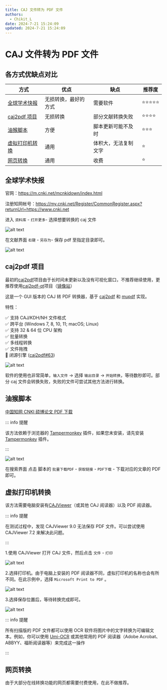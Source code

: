 ```yaml
---
title: CAJ 文件转为 PDF 文件
authors:
  - Chikit_L
date: 2024-7-21 15:24:09
updated: 2024-7-21 15:24:09
---
```


# CAJ 文件转为 PDF 文件

## 各方式优缺点对比

| 方式                              | 优点                 | 缺点                 | 推荐度     |
| --------------------------------- | -------------------- | -------------------- | ---------- |
| [全球学术快报](#全球学术快报)     | 无损转换，最好的方式 | 需要软件             | ⭐⭐⭐⭐⭐ |
| [caj2pdf 项目](#caj2pdf-项目)     | 无损转换             | 部分文献转换失败     | ⭐⭐⭐⭐   |
| [油猴脚本](#油猴脚本)             | 方便                 | 脚本更新可能不及时   | ⭐⭐⭐     |
| [虚拟打印机转换](#虚拟打印机转换) | 通用                 | 体积大，无法复制文字 | ⭐         |
| [网页转换](#网页转换)             | 通用                 | 收费                 | ⭐         |

## 全球学术快报

官网：<https://m.cnki.net/mcnkidown/index.html>

注册知网帐号：<https://my.cnki.net/Register/CommonRegister.aspx?returnUrl=https://www.cnki.net>

进入 `资料库` - `打开更多`- 选择想要转换的 caj 文件

![alt text](../../assets/images/caj2pdf-全球学术快报打开文献.jpg)

在文献界面 `右键` - `另存为`- 保存 pdf 至指定目录即可。

![alt text](../../assets/images/caj2pdf-全球学术快报另存为.jpg)

## caj2pdf 项目

最初的[caj2pdf](https://github.com/caj2pdf/caj2pdf)项目由于长时间未更新以及没有可视化窗口，不推荐继续使用，更推荐使用[caj2pdf-qt](https://github.com/sainnhe/caj2pdf-qt)项目（[镜像站](https://caj2pdf-qt.sainnhe.dev/)）

这是一个 GUI 版本的 CAJ 转 PDF 转换器，基于 [caj2pdf](https://github.com/caj2pdf/caj2pdf) 和 [mupdf](https://mupdf.com/) 实现。

特性：

✅ 支持 CAJ/KDH/NH 文件格式  
✅ 跨平台 (Windows 7, 8, 10, 11; macOS; Linux)  
✅ 支持 32 & 64 位 CPU 架构  
✅ 批量转换  
✅ 多线程转换  
✅ 文件拖拽  
🔲 闭源引擎 ([caj2pdf#63](https://github.com/caj2pdf/caj2pdf/issues/63))

![alt text](../../assets/images/caj2pdf-caj2pdf.jpg)

软件的使用也非常简单，`输入文件` → 选择 `输出目录` → `开始转换`，等待数秒即可。部分 caj 文件会转换失败，失败的文件可尝试其他方法进行转换。

## 油猴脚本

[中国知网 CNKI 硕博论文 PDF 下载](https://greasyfork.org/zh-CN/scripts/389343-%E4%B8%AD%E5%9B%BD%E7%9F%A5%E7%BD%91cnki%E7%A1%95%E5%8D%9A%E8%AE%BA%E6%96%87pdf%E4%B8%8B%E8%BD%BD)

::: info 提醒

该方法依赖于浏览器的 [Tampermonkey](https://www.tampermonkey.net/index.php?browser=chrome&locale=zh) 插件，如果您未安装，请先安装 [Tampermonkey](https://www.tampermonkey.net/index.php?browser=chrome&locale=zh) 插件。

:::

![alt text](../../assets/images/caj2pdf-油猴脚本下载文献.jpg)

在搜索界面 点击 脚本的 `批量下载PDF` - `获取链接` - `PDF下载` - 下载对应的文章的 PDF 即可。

## 虚拟打印机转换

该方法需要电脑安装有[CAJViewer](https://cajviewer.cnki.net/)（或其他 CAJ 阅读器）以及 PDF 阅读器。

::: info 提醒

在测试过程中，发现 CAJViewer 9.0 无法保存 PDF 文件。可以尝试使用 CAJViewer 7.2 来解决此问题。

:::

1.使用 CAJViewer 打开 CAJ 文件，然后点击 `文件` - `打印`

![alt text](../../assets/images/caj2pdf-cajviewer打印.jpg)

2.选择打印机。由于电脑上安装的 PDF 阅读器不同，虚拟打印机的名称也会有所不同。在此示例中，选择 `Microsoft Print to PDF` 。

![alt text](../../assets/images/caj2pdf-cajviewer选择打印机.jpg)

3.选择保存位置后，等待转换完成即可。

![alt text](../../assets/images/caj2pdf-cajviewer正在打印.jpg)

::: info 提醒

所有扫描版的 PDF 文件都可以使用 OCR 软件将图片中的文字转换为可编辑文本。例如，你可以使用 [Umi-OCR](https://github.com/hiroi-sora/Umi-OCR) 或其他常用的 PDF 阅读器（Adobe Acrobat、ABBYY、福昕阅读器等）来完成这一操作

:::

## 网页转换

由于大部分在线转换功能的网页都需要付费使用，在此不做推荐。
